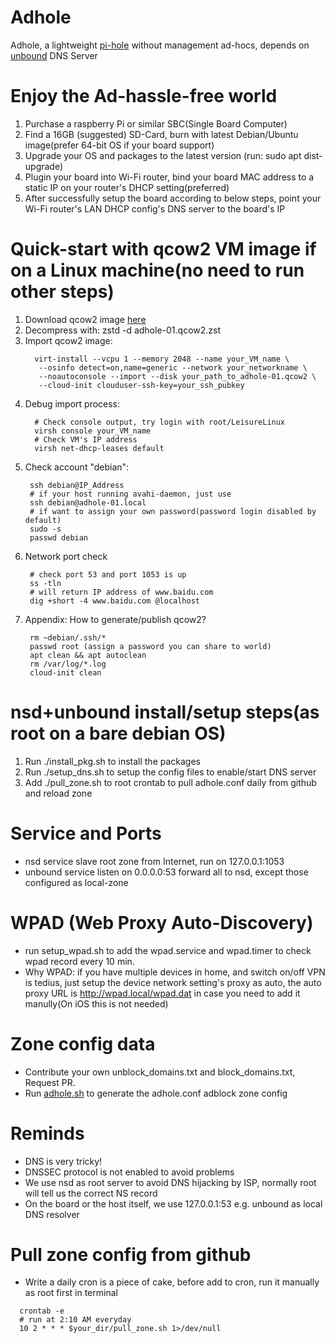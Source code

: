 # Adhole
Adhole, a lightweight [pi-hole](https://github.com/pi-hole/pi-hole) without management ad-hocs, depends on [unbound](https://github.com/NLnetLabs/unbound) DNS Server 

# Enjoy the Ad-hassle-free world
  1. Purchase a raspberry Pi or similar SBC(Single Board Computer)
  2. Find a 16GB (suggested) SD-Card, burn with latest Debian/Ubuntu image(prefer 64-bit OS if your board support) 
  3. Upgrade your OS and packages to the latest version (run: sudo apt dist-upgrade) 
  4. Plugin your board into Wi-Fi router, bind your board MAC address to a static IP on your router's DHCP setting(preferred)
  5. After successfully setup the board according to below steps, point your Wi-Fi router's LAN DHCP config's DNS server to the board's IP

# Quick-start with qcow2 VM image if on a Linux machine(no need to run other steps)
  1. Download qcow2 image
     [here](https://github.com/LeisureLinux/adhole/releases/download/adhole/adhole-01.qcow2.zst)
  2. Decompress with: zstd -d adhole-01.qcow2.zst 
  3. Import qcow2 image:
     ```
       virt-install --vcpu 1 --memory 2048 --name your_VM_name \
        --osinfo detect=on,name=generic --network your_networkname \
        --noautoconsole --import --disk your_path_to_adhole-01.qcow2 \
        --cloud-init clouduser-ssh-key=your_ssh_pubkey
     ```
  4. Debug import process:
     ```
       # Check console output, try login with root/LeisureLinux
       virsh console your_VM_name
       # Check VM's IP address
       virsh net-dhcp-leases default
     ```
  5. Check account "debian":
     ```
      ssh debian@IP_Address 
      # if your host running avahi-daemon, just use
      ssh debian@adhole-01.local
      # if want to assign your own password(password login disabled by default)
      sudo -s
      passwd debian
     ```
  6. Network port check
     ```
      # check port 53 and port 1053 is up
      ss -tln 
      # will return IP address of www.baidu.com
      dig +short -4 www.baidu.com @localhost
     ```
  7. Appendix: How to generate/publish qcow2?
     ```
      rm ~debian/.ssh/*
      passwd root (assign a password you can share to world)
      apt clean && apt autoclean
      rm /var/log/*.log
      cloud-init clean
     ```
     
# nsd+unbound install/setup steps(as root on a bare debian OS)
  1. Run ./install_pkg.sh to install the packages
  2. Run ./setup_dns.sh to setup the config files to enable/start DNS server
  3. Add ./pull_zone.sh to root crontab to pull adhole.conf daily from github and reload zone

# Service and Ports
  - nsd service slave root zone from Internet, run on 127.0.0.1:1053
  - unbound service listen on 0.0.0.0:53 forward all to nsd, except those configured as local-zone
 
# WPAD (Web Proxy Auto-Discovery)
  - run setup_wpad.sh to add the wpad.service and wpad.timer to check wpad
    record every 10 min.
  - Why WPAD: if you have multiple devices in home, and switch on/off VPN is
    tedius, just setup the device network setting's proxy as auto, the auto proxy URL is
    http://wpad.local/wpad.dat in case you need to add it manully(On iOS this is not needed)
  
# Zone config data
  - Contribute your own unblock_domains.txt and block_domains.txt, Request PR.
  - Run [adhole.sh](data/adhole.sh) to generate the adhole.conf adblock zone config
  
# Reminds
  - DNS is very tricky!
  - DNSSEC protocol is not enabled to avoid problems
  - We use nsd as root server to avoid DNS hijacking by ISP, normally root will tell us the correct NS record
  - On the board or the host itself, we use 127.0.0.1:53 e.g. unbound as local DNS resolver

# Pull zone config from github
  - Write a daily cron is a piece of cake, before add to cron, run it manually as root first in terminal
  ```
    crontab -e
    # run at 2:10 AM everyday
    10 2 * * * $your_dir/pull_zone.sh 1>/dev/null
  ```
